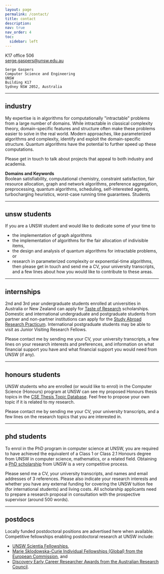 ```yaml
---
layout: page
permalink: /contact/
title: contact
description: 
nav: true
nav_order: 4
toc:
  sidebar: left
---
```



<i class="fa-solid fa-door-open"></i> K17 office 506  
<i class="fa-solid fa-envelope"></i> serge.gaspers@unsw.edu.au

```
Serge Gaspers  
Computer Science and Engineering  
UNSW  
Building K17  
Sydney NSW 2052, Australia
```

---
## industry

My expertise is in algorithms for computationally "intractable" problems from a large number of domains. While intractable in classical complexity theory, domain-specific features and structure often make these problems easier to solve in the real world. Modern approaches, like parameterized algorithms and complexity, identify and exploit the domain-specific structure. Quantum algorithms have the potential to further speed up these computations.

Please get in touch to talk about projects that appeal to both industry and academia.

**Domains and Keywords**  
Boolean satisfiability, computational chemistry, constraint satisfaction, fair resource allocation, graph and network algorithms, preference aggregation, preprocessing, quantum algorithms, scheduling, self-interested agents, turbocharging heuristics, worst-case running time guarantees.
Students

---
## unsw students

If you are a UNSW student and would like to dedicate some of your time to
* the implementation of graph algorithms
* the implementation of algorithms for the fair allocation of indivisible items,
* the design and analysis of quantum algorithms for intractable problems, or
* research in parameterized complexity or exponential-time algorithms,  
then please get in touch and send me a CV, your university transcripts, and a few lines about how you would like to contribute to these areas.

---
## internships

2nd and 3rd year undergraduate students enrolled at universities in Australia or New Zealand can apply for [Taste of Research](https://www.unsw.edu.au/engineering/student-life/undergraduate-research-opportunities/taste-research) scholarships. Domestic and international undergraduate and postgraduate students from partner and non-partner institutions can apply for the [Study Abroad Research Practicum](https://www.international.unsw.edu.au/research-practicum). International postgraduate students may be able to visit as Junior Visiting Research Fellows.

Please contact me by sending me your CV, your university transcripts, a few lines on your research interests and preferences, and information on what financial support you have and what financial support you would need from UNSW (if any).

---
## honours students

UNSW students who are enrolled (or would like to enrol) in the Computer Science (Honours) program at UNSW can see my proposed Honours thesis topics in the [CSE Thesis Topic Database](https://moodle.telt.unsw.edu.au/course/view.php?id=33523). Feel free to propose your own topic if it is related to my research.

Please contact me by sending me your CV, your university transcripts, and a few lines on the research topics that you are interested in.

---
## phd students

To enrol in the PhD program in computer science at UNSW, you are required to have achieved the equivalent of a Class 1 or Class 2.1 Honours degree from UNSW in computer science, mathematics, or a related field. Obtaining a [PhD scholarship](https://research.unsw.edu.au/postgraduate-research-scholarships) from UNSW is a very competitive process.

Please send me a CV, your university transcripts, and names and email addresses of 3 references. Please also indicate your research interests and whether you have any external funding for covering the UNSW tuition fee (for international students) and living costs. All scholarship applicants need to prepare a research proposal in consultation with the prospective supervisor (around 500 words).

---
## postdocs

Locally funded postdoctoral positions are advertised here when available.  
Competitive fellowships enabling postdoctoral research at UNSW include:
* [UNSW Scientia Fellowships](https://www.scientia.unsw.edu.au/?interest=fellowships),
* [Marie Sklodowska-Curie Individual Fellowships (Global) from the European Commission](https://ec.europa.eu/research/mariecurieactions/actions/individual-fellowships_en), and
* [Discovery Early Career Researcher Awards from the Australian Research Council](https://www.arc.gov.au/grants/discovery-program/discovery-early-career-researcher-award-decra).
